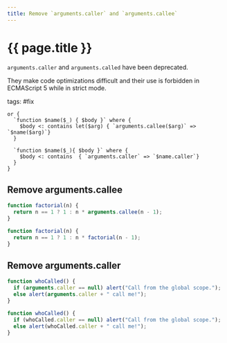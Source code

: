 ```yaml
---
title: Remove `arguments.caller` and `arguments.callee`
---
```


# {{ page.title }}

`arguments.caller` and `arguments.called` have been deprecated.

They make code optimizations difficult and their use is forbidden in ECMAScript 5 while in strict mode.

tags: #fix

```grit
or {
  `function $name($_) { $body }` where {
    $body <: contains let($arg) { `arguments.callee($arg)` => `$name($arg)`}
  }

  `function $name($_){ $body }` where {
    $body <: contains  { `arguments.caller` => `$name.caller`}
  }
}
```

## Remove arguments.callee

```javascript
function factorial(n) {
  return n == 1 ? 1 : n * arguments.callee(n - 1);
}
```

```typescript
function factorial(n) {
  return n == 1 ? 1 : n * factorial(n - 1);
}
```

## Remove arguments.caller

```javascript
function whoCalled() {
  if (arguments.caller == null) alert("Call from the global scope.");
  else alert(arguments.caller + " call me!");
}
```

```typescript
function whoCalled() {
  if (whoCalled.caller == null) alert("Call from the global scope.");
  else alert(whoCalled.caller + " call me!");
}
```
